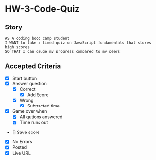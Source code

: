 # HW-3-Code-Quiz

## Story

```
AS A coding boot camp student
I WANT to take a timed quiz on JavaScript fundamentals that stores high scores
SO THAT I can gauge my progress compared to my peers
```

## Accepted Criteria

- [x] Start button
- [x] Answer question
  - [x] Correct
    - [x] Add Score
  - [x] Wrong
    - [x] Subtracted time
- [x] Game over when
  - [x] All qutions answered
  - [x] Time runs out
- [] Save score
- [x] No Errors
- [x] Posted
- [x] Live URL
